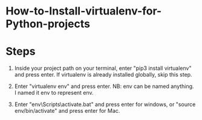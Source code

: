 # How-to-Install-virtualenv-for-Python-projects


# Steps
1. Inside your project path on your terminal, enter "pip3 install virtualenv" and press enter. If virtualenv is already installed globally, skip this step.

2. Enter "virtualenv env" and press enter. NB: env can be named anything. I named it env to represent env.

3. Enter "env\Scripts\activate.bat" and press enter for windows, or "source env/bin/activate" and press enter for Mac.

